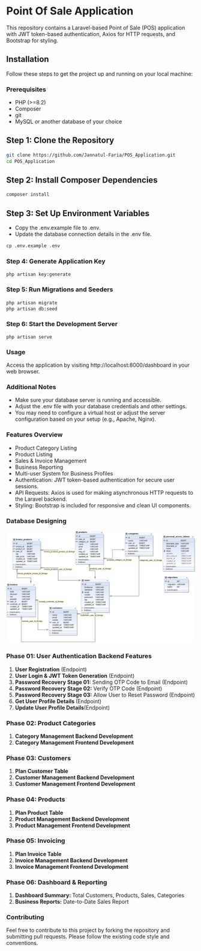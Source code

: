 

# Point Of Sale Application

This repository contains a Laravel-based Point of Sale (POS) application with JWT token-based authentication, Axios for HTTP requests, and Bootstrap for styling.

## Installation
Follow these steps to get the project up and running on your local machine:

### Prerequisites
- PHP (>=8.2)
- Composer
- git
- MySQL or another database of your choice

## Step 1: Clone the Repository
 ```bash
git clone https://github.com/Jannatul-Faria/POS_Application.git
cd POS_Application
```
## Step 2: Install Composer Dependencies
 ```bash
composer install
```
## Step 3: Set Up Environment Variables
- Copy the .env.example file to .env.
- Update the database connection details in the .env file.
 ```bash
cp .env.example .env
```
### Step 4: Generate Application Key
```
php artisan key:generate
```
### Step 5: Run Migrations and Seeders
```
php artisan migrate
php artisan db:seed
```
### Step 6: Start the Development Server
```
php artisan serve

```
### Usage
Access the application by visiting http://localhost:8000/dashboard in your web browser.

### Additional Notes
- Make sure your database server is running and accessible.
- Adjust the .env file with your database credentials and other settings.
- You may need to configure a virtual host or adjust the server configuration based on your setup (e.g., Apache, Nginx).

### Features Overview
- Product Category Listing
- Product Listing
- Sales & Invoice Management
- Business Reporting
- Multi-user System for Business Profiles
- Authentication: JWT token-based authentication for secure user sessions.
- API Requests: Axios is used for making asynchronous HTTP requests to the Laravel backend.
- Styling: Bootstrap is included for responsive and clean UI components.
### Database Designing
<img src="public\images\pos-application.png" alt="">

### Phase 01: User Authentication Backend Features
1. <b> User Registration</b> (Endpoint)
2. <b> User Login & JWT Token Generation</b> (Endpoint)
3. <b> Password Recovery Stage 01:</b> Sending OTP Code to Email (Endpoint)
4.  <b> Password Recovery Stage 02:</b> Verify OTP Code (Endpoint)
5.  <b> Password Recovery Stage 03:</b> Allow User to Reset Password (Endpoint)
6.  <b>Get User Profile Details </b>(Endpoint)
7.  <b>Update User Profile Details</b>(Endpoint)
### Phase 02: Product Categories
1. <b>Category Management Backend Development</b>
2. <b>Category Management Frontend Development</b>
### Phase 03: Customers
1. <b>Plan Customer Table</b>
2. <b>Customer Management Backend Development</b>
3. <b>Customer Management Frontend Development</b>
### Phase 04: Products
1. <b>Plan Product Table</b>
2. <b>Product Management Backend Development</b>
3. <b>Product Management Frontend Development</b>
### Phase 05: Invoicing
1. <b>Plan Invoice  Table</b>
2. <b>Invoice  Management Backend Development</b>
3. <b>Invoice  Management Frontend Development</b>
### Phase 06: Dashboard & Reporting
1. <b>Dashboard Summary: </b>Total Customers, Products, Sales, Categories
2. <b>Business Reports:</b> Date-to-Date Sales Report
### Contributing
Feel free to contribute to this project by forking the repository and submitting pull requests. Please follow the existing code style and conventions.